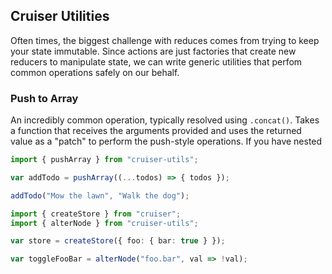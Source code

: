 ## Cruiser Utilities

Often times, the biggest challenge with reduces comes from trying to keep your state immutable.  Since actions are just factories that create new reducers to manipulate state, we can write generic utilities that perfom common operations safely on our behalf.

### Push to Array

An incredibly common operation, typically resolved using `.concat()`.  Takes a function that receives the arguments provided and uses the returned value as a "patch" to perform the push-style operations.  If you have nested

```js
import { pushArray } from "cruiser-utils";

var addTodo = pushArray((...todos) => { todos });

addTodo("Mow the lawn", "Walk the dog");
```


```ts
import { createStore } from "cruiser";
import { alterNode } from "cruiser-utils";

var store = createStore({ foo: { bar: true } });

var toggleFooBar = alterNode("foo.bar", val => !val);
```